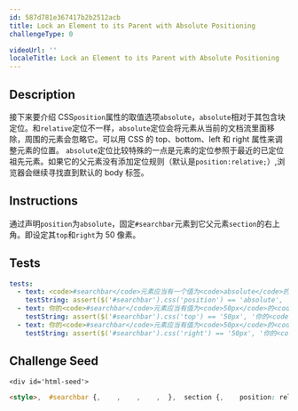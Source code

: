 ```yaml
---
id: 587d781e367417b2b2512acb
title: Lock an Element to its Parent with Absolute Positioning
challengeType: 0

videoUrl: ''
localeTitle: Lock an Element to its Parent with Absolute Positioning
---
```


## Description
<section id='description'>
接下来要介绍 CSS<code>position</code>属性的取值选项<code>absolute</code>，<code>absolute</code>相对于其包含块定位。和<code>relative</code>定位不一样，<code>absolute</code>定位会将元素从当前的文档流里面移除，周围的元素会忽略它。可以用 CSS 的 top、bottom、left 和 right 属性来调整元素的位置。
<code>absolute</code>定位比较特殊的一点是元素的定位参照于最近的已定位祖先元素。如果它的父元素没有添加定位规则（默认是<code>position:relative;</code>）,浏览器会继续寻找直到默认的 body 标签。
</section>

## Instructions
<section id='instructions'>
通过声明<code>position</code>为<code>absolute</code>，固定<code>#searchbar</code>元素到它父元素<code>section</code>的右上角。即设定其<code>top</code>和<code>right</code>为 50 像素。
</section>

## Tests
<section id='tests'>

```yml
tests:
  - text: <code>#searchbar</code>元素应当有一个值为<code>absolute</code>的<code>position</code>CSS 属性。
    testString: assert($('#searchbar').css('position') == 'absolute', '<code>#searchbar</code> 元素应当有一个值为<code>absolute</code>的<code>position</code>CSS 属性。');
  - text: 你的<code>#searchbar</code>元素应当有值为<code>50px</code>的<code>top</code>CSS 属性。
    testString: assert($('#searchbar').css('top') == '50px', '你的<code>#searchbar</code>元素应当有值为<code>50px</code>的<code>top</code>CSS 属性。');
  - text: 你的<code>#searchbar</code>元素应当有值为<code>50px</code>的<code>right</code>CSS 属性。
    testString: assert($('#searchbar').css('right') == '50px', '你的<code>#searchbar</code>元素应当有值为<code>50px</code>的<code>right</code>CSS 属性。');

```

</section>

## Challenge Seed
<section id='challengeSeed'>

    <div id='html-seed'>
```html
<style>,  #searchbar {,    ,    ,    ,  },  section {,    position: relative;,  },</style>,<body>,  <h1>欢迎！</h1>,  <section>,    <form id="searchbar">,      <label for="search">搜索：</label>,      <input type="search" id="search" name="search">,      <input type="submit" name="submit" value="Go!">,    </form>,  </section>,</body>
```





</div>





</section>

              